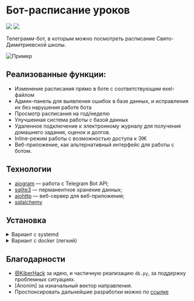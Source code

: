 # Бот-расписание уроков

[<img src="https://img.shields.io/badge/Telegram-%40pravschool__bot-blue">](https://t.me/pravschool_bot)
[<img src="https://img.shields.io/badge/автор-связаться-blue">](https://t.me/ag15bots)

Телеграмм-бот, в которым можно посмотреть расписание Свято-Димитриевской школы.

![Пример](https://github.com/agosset15/pravschool_bot/assets/100594613/e6eb4912-256a-4649-8d04-23e67c119166 "Пример работы бота")


## Реализованные функции:
* Изменение расписания прямо в боте с соответствующим exel-файлом
* Админ-панель для выявления ошибок в базе данных, и исправления их без нарушения работе бота
* Просмотр расписания на год/неделю
* Улучшенная система работы с базой данных
* Удаленное подключение к электронному журналу для получения домашнего задания, оценок и долгов.
* Inline-режим работы с возможностью доступа к ЭЖ
* Веб-приложение, как альтернативный интерфейс для работы с ботом.

## Технологии

* [aiogram](https://github.com/aiogram/aiogram) — работа с Telegram Bot API;
* [sqlite3](https://docs.python.org/3/library/sqlite3.html) — перманентное хранение данных;
* [aiohttp](https://aiohttp.org/) — веб-сервер для веб-приложения;
* [sqlalchemy](https://sqlalche.me/)

## Установка


<details>
<summary>Вариант с systemd</summary>

1. Скопируйте файл `env_example` как `.env` (с точкой в начале), откройте и отредактируйте содержимое.
2. Выполните `python3 -m pip install -r requirements.txt`
3. Используйте Systemd, пример службы есть в репозитории. Вот <a href="https://telegra.ph/Sozdanie-servisa-09-21" target="_blank">статья</a> для ознакомления.
</details>

<details>
<summary>Вариант с docker (легкий)</summary>

1. На вашем устройстве должен быть установлен docker
2. Выполните `docker pull agosset15/pravschool_bot` а затем `docker run agosset15/pravschool_bot:v1`
</details>

## Благодарности

* [@KiberHack](https://t.me/KiberHack) за идею, и частичную реализацию `db.py`, за поддержку проблемных ситуациях.
* [Anonim] за изначальный вектор направления.
* Проспонсировать дальнейшие разработки можно по [ссылке](https://yoomoney.ru/to/4100117410709216)
